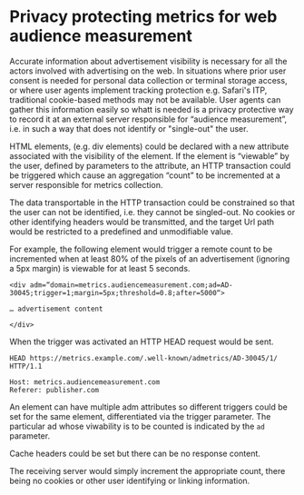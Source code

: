 # Privacy protecting metrics for web audience measurement 

Accurate information about advertisement visibility is necessary for all the actors involved with advertising on the web. In situations where prior user consent is needed for personal data collection or terminal storage access, or where user agents implement tracking protection e.g. Safari's ITP, traditional cookie-based methods may not be available. User agents can gather this information easily so whatt is needed is a privacy protective way to record it at an external server responsible for “audience measurement”, i.e. in such a way that does not identify or "single-out" the user.

HTML elements, (e.g. div elements) could be declared with a new attribute associated with the visibility of the element. If the element is “viewable” by the user, defined by parameters to the attribute, an HTTP transaction could be triggered which cause an aggregation “count” to be incremented at a server responsible for metrics collection.

The data transportable in the HTTP transaction could be constrained so that the user can not be identified, i.e. they cannot be singled-out. No cookies or other identifying headers would be transmitted, and the target Url path would be restricted to a predefined and unmodifiable value.

For example, the following element would trigger a remote count to be incremented when at least 80% of the pixels of an advertisement (ignoring a 5px margin) is viewable for at least 5 seconds.
```
<div adm=“domain=metrics.audiencemeasurement.com;ad=AD-30045;trigger=1;margin=5px;threshold=0.8;after=5000“>

… advertisement content

</div>
```
When the trigger was activated an HTTP HEAD request would be sent.

```
HEAD https://metrics.example.com/.well-known/admetrics/AD-30045/1/ HTTP/1.1

Host: metrics.audiencemeasurement.com
Referer: publisher.com
```
An element can have multiple adm attributes so different triggers could be set for the same element, differentiated via the trigger parameter. The particular ad whose viwability is to be counted is indicated by the ```ad``` parameter.  

Cache headers could be set but there can be no response content.

The receiving server would simply increment the appropriate count, there being no cookies or other user identifying or linking information.
